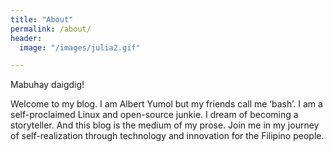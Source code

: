 ```yaml
---
title: "About"
permalink: /about/
header:
  image: "/images/julia2.gif"

---
```


Mabuhay daigdig! 

Welcome to my blog. I am Albert Yumol but my friends call me ‘bash’. I am a self-proclaimed Linux and open-source junkie. I dream of becoming a storyteller. And this blog is the medium of my prose. Join me in my journey of self-realization through technology and innovation for the Filipino people.